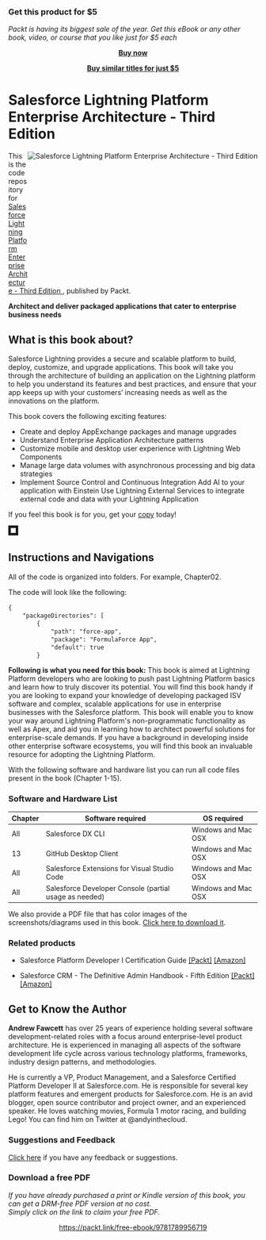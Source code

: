 
### Get this product for $5

<i>Packt is having its biggest sale of the year. Get this eBook or any other book, video, or course that you like just for $5 each</i>


<b><p align='center'>[Buy now](https://packt.link/9781789956719)</p></b>


<b><p align='center'>[Buy similar titles for just $5](https://subscription.packtpub.com/search)</p></b>


# Salesforce Lightning Platform Enterprise Architecture - Third Edition 

<a href="https://www.packtpub.com/programming/lightning-platform-enterprise-architecture-third-edition?utm_source=github&utm_medium=repository&utm_campaign=9781789956719"><img src="" alt="Salesforce Lightning Platform Enterprise Architecture - Third Edition " height="256px" align="right"></a>

This is the code repository for [Salesforce Lightning Platform Enterprise Architecture - Third Edition ](https://www.packtpub.com/programming/lightning-platform-enterprise-architecture-third-edition?utm_source=github&utm_medium=repository&utm_campaign=9781789956719), published by Packt.

**Architect and deliver packaged applications that cater to enterprise business needs**

## What is this book about?
Salesforce Lightning provides a secure and scalable platform to build, deploy, customize, and upgrade applications. This book will take you through the architecture of building an application on the Lightning platform to help you understand its features and best practices, and ensure that your app keeps up with your customers’ increasing needs as well as the innovations on the platform.


This book covers the following exciting features:
* Create and deploy AppExchange packages and manage upgrades 
* Understand Enterprise Application Architecture patterns 
* Customize mobile and desktop user experience with Lightning Web Components 
* Manage large data volumes with asynchronous processing and big data strategies 
* Implement Source Control and Continuous Integration 
Add AI to your application with Einstein 
Use Lightning External Services to integrate external code and data with your Lightning Application

If you feel this book is for you, get your [copy](https://www.amazon.com/dp/1789956714) today!

<a href="https://www.packtpub.com/?utm_source=github&utm_medium=banner&utm_campaign=GitHubBanner"><img src="https://raw.githubusercontent.com/PacktPublishing/GitHub/master/GitHub.png" 
alt="https://www.packtpub.com/" border="5" /></a>

## Instructions and Navigations
All of the code is organized into folders. For example, Chapter02.

The code will look like the following:
```
{
    "packageDirectories": [
        {
            "path": "force-app",
            "package": "FormulaForce App",
            "default": true
        }
```

**Following is what you need for this book:**
This book is aimed at Lightning Platform developers who are looking to push past Lightning Platform basics and learn how to truly discover its potential. You will find this book handy if you are looking to expand your knowledge of developing packaged ISV software and complex, scalable applications for use in enterprise businesses with the Salesforce platform. This book will enable you to know your way around Lightning Platform's non-programmatic functionality as well as Apex, and aid you in learning how to architect powerful solutions for enterprise-scale demands. If you have a background in developing inside other enterprise software ecosystems, you will find this book an invaluable resource for adopting the Lightning Platform.

With the following software and hardware list you can run all code files present in the book (Chapter 1-15).
### Software and Hardware List
| Chapter | Software required | OS required |
| -------- | ------------------------------------ | ----------------------------------- |
| All | Salesforce DX CLI | Windows and Mac OSX |
| 13 | GitHub Desktop Client  | Windows and Mac OSX |
| All | Salesforce Extensions for Visual Studio Code | Windows and Mac OSX |
| All | Salesforce Developer Console (partial usage as needed) | Windows and Mac OSX |

We also provide a PDF file that has color images of the screenshots/diagrams used in this book. [Click here to download it](https://static.packt-cdn.com/downloads/9781789956719_ColorImages.pdf).

### Related products
* Salesforce Platform Developer I Certification Guide [[Packt]](https://www.packtpub.com/business/salesforce-platform-developer-i-certification-guide?utm_source=github&utm_medium=repository&utm_campaign=9781789802078) [[Amazon]](https://www.amazon.com/dp/B07SBP54MV)

* Salesforce CRM - The Definitive Admin Handbook - Fifth Edition  [[Packt]](https://www.packtpub.com/business/salesforce-crm-definitive-admin-handbook-fifth-edition?utm_source=github&utm_medium=repository&utm_campaign=9781789619782) [[Amazon]](https://www.amazon.com/dp/1789619785)

## Get to Know the Author
**Andrew Fawcett**
has over 25 years of experience holding several software development-related roles with a focus around enterprise-level product architecture. He is experienced in managing all aspects of the software development life cycle across various technology platforms, frameworks, industry design patterns, and methodologies.

He is currently a VP, Product Management, and a Salesforce Certified Platform Developer II at Salesforce.com. He is responsible for several key platform features and emergent products for Salesforce.com. He is an avid blogger, open source contributor and project owner, and an experienced speaker. He loves watching movies, Formula 1 motor racing, and building Lego! You can find him on Twitter at @andyinthecloud.

### Suggestions and Feedback
[Click here](https://docs.google.com/forms/d/e/1FAIpQLSdy7dATC6QmEL81FIUuymZ0Wy9vH1jHkvpY57OiMeKGqib_Ow/viewform) if you have any feedback or suggestions.
### Download a free PDF

 <i>If you have already purchased a print or Kindle version of this book, you can get a DRM-free PDF version at no cost.<br>Simply click on the link to claim your free PDF.</i>
<p align="center"> <a href="https://packt.link/free-ebook/9781789956719">https://packt.link/free-ebook/9781789956719 </a> </p>